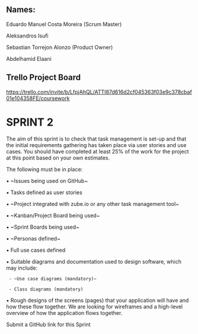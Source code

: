## Names:

Eduardo Manuel Costa Moreira (Scrum Master)

Aleksandros Isufi

Sebastian Torrejon Alonzo (Product Owner)

Abdelhamid Elaani


## Trello Project Board

https://trello.com/invite/b/LfpjAhQL/ATTI87d616d2cf045363f03e9c378cbaf01e104358FE/coursework

# SPRINT 2

The aim of this sprint is to check that task management is set-up and that the initial
requirements gathering has taken place via user stories and use cases. You should have
completed at least 25% of the work for the project at this point based on your own estimates.

The following must be in place:

 ▪ ~Issues being used on GitHub~

 ▪ Tasks defined as user stories

 ▪ ~Project integrated with zube.io or any other task management tool~

 ▪ ~Kanban/Project Board being used~

 ▪ ~Sprint Boards being used~

 ▪ ~Personas defined~

 ▪ Full use cases defined

 ▪ Suitable diagrams and documentation used to design software, which may include:

     - ~Use case diagrams (mandatory)~

     - Class diagrams (mandatory)

 ▪ Rough designs of the screens (pages) that your application will have and how these flow together. We are looking for wireframes and a high-level overview of how the application flows together.

Submit a GitHub link for this Sprint


